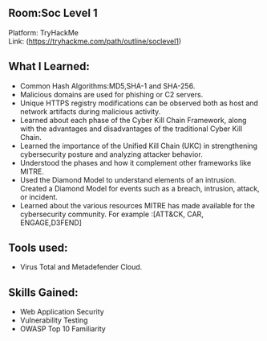 ## Room:Soc Level 1 
Platform: TryHackMe  
Link: (https://tryhackme.com/path/outline/soclevel1)

## What I Learned:
- Common Hash Algorithms:MD5,SHA-1 and SHA-256.
- Malicious domains are used for phishing or C2 servers.
- Unique HTTPS registry modifications can be observed both as host and network artifacts during malicious activity.
- Learned about each phase of the Cyber Kill Chain Framework, along with the advantages and disadvantages of the traditional Cyber Kill Chain.
- Learned the importance of the Unified Kill Chain (UKC) in strengthening cybersecurity posture and analyzing attacker behavior.
- Understood the phases and how it complement other frameworks like MITRE.
- Used the Diamond Model to understand elements of an intrusion. Created a Diamond Model for events such as a breach, intrusion, attack, or incident.
- Learned about the various resources MITRE has made available for the cybersecurity community. For example :[ATT&CK, CAR, ENGAGE,D3FEND]
## Tools used: 
- Virus Total and Metadefender Cloud.


## Skills Gained:
- Web Application Security
- Vulnerability Testing
- OWASP Top 10 Familiarity
